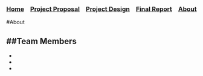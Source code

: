### [Home](https://bilgehansandikci.github.io/CS353_Group31/)&emsp;[Project Proposal](https://bilgehansandikci.github.io/CS353_Group31/project_proposal)&emsp;[Project Design](url)&emsp;[Final Report](url)&emsp;[About](https://bilgehansandikci.github.io/CS353_Group31/about)

#About

##Team Members
-
-
-
-
